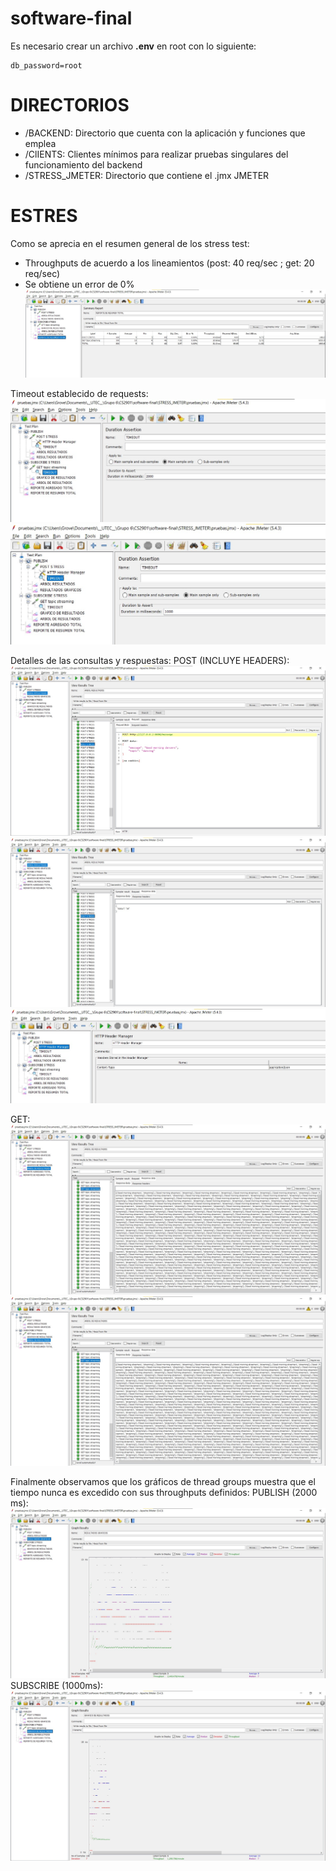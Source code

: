 # software-final

Es necesario crear un archivo **.env** en root con lo siguiente:
```
db_password=root
```

# DIRECTORIOS
- /BACKEND: Directorio que cuenta con la aplicación y funciones que emplea
- /ClIENTS: Clientes mínimos para realizar pruebas singulares del funcionamiento del backend
- /STRESS_JMETER: Directorio que contiene el .jmx JMETER

# ESTRES

Como se aprecia en el resumen general de los stress test:
- Throughputs de acuerdo a los lineamientos (post: 40 req/sec ; get: 20 req/sec)
- Se obtiene un error de 0%
![](img/REPORTE_RESUMEN.jpg)

Timeout establecido de requests:
![](img/GET_TIMEOUT.jpg)
![](img/POST_TIMEOUT.jpg)

Detalles de las consultas y respuestas:
POST (INCLUYE HEADERS):
![](img/POST_REQUEST.jpg)
![](img/POST_RESPONSE.jpg)
![](img/POST_HEADER.jpg)

GET:
![](img/GET_RESPONSE.jpg)
![](img/GET_RESPONSE.jpg)

Finalmente observamos que los gráficos de thread groups muestra que el tiempo nunca es excedido con sus throughputs definidos:
PUBLISH (2000 ms):
![](img/GRAFICO_PUBLISH.jpg)
SUBSCRIBE (1000ms):
![](img/GRAFICO_SUBSCRIBE.jpg)
